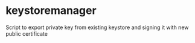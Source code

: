 # keystoremanager
Script to export private key from existing keystore and signing it with new public certificate
